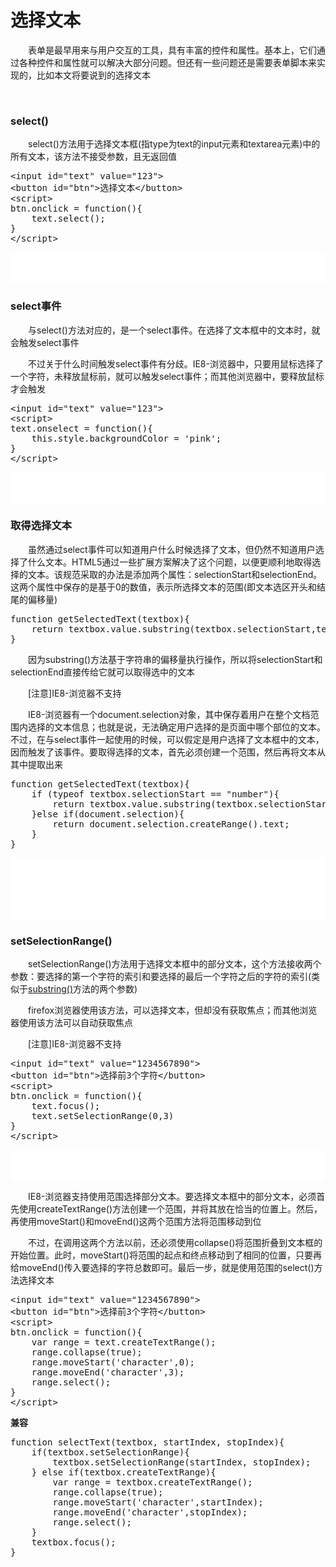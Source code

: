 # 选择文本

　　表单是最早用来与用户交互的工具，具有丰富的控件和属性。基本上，它们通过各种控件和属性就可以解决大部分问题。但还有一些问题还是需要表单脚本来实现的，比如本文将要说到的选择文本

&nbsp;

### select()

　　select()方法用于选择文本框(指type为text的input元素和textarea元素)中的所有文本，该方法不接受参数，且无返回值

<div class="cnblogs_code">
<pre>&lt;input id="text" value="123"&gt;
&lt;button id="btn"&gt;选择文本&lt;/button&gt;
&lt;script&gt;
btn.onclick = function(){
    text.select();
}
&lt;/script&gt;</pre>
</div>

<iframe style="width: 100%; height: 50px;" src="{{book.demo}}/html/formobj/f8.html" frameborder="0" width="320" height="240"></iframe>

### select事件

　　与select()方法对应的，是一个select事件。在选择了文本框中的文本时，就会触发select事件

　　不过关于什么时间触发select事件有分歧。IE8-浏览器中，只要用鼠标选择了一个字符，未释放鼠标前，就可以触发select事件；而其他浏览器中，要释放鼠标才会触发

<div class="cnblogs_code">
<pre>&lt;input id="text" value="123"&gt;
&lt;script&gt;
text.onselect = function(){
    this.style.backgroundColor = 'pink';
}
&lt;/script&gt;</pre>
</div>

<iframe style="width: 100%; height: 50px;" src="{{book.demo}}/html/formobj/f9.html" frameborder="0" width="320" height="240"></iframe>

### 取得选择文本

　　虽然通过select事件可以知道用户什么时候选择了文本，但仍然不知道用户选择了什么文本。HTML5通过一些扩展方案解决了这个问题，以便更顺利地取得选择的文本。该规范采取的办法是添加两个属性：selectionStart和selectionEnd。这两个属性中保存的是基于0的数值，表示所选择文本的范围(即文本选区开头和结尾的偏移量)

<div class="cnblogs_code">
<pre>function getSelectedText(textbox){
    return textbox.value.substring(textbox.selectionStart,textbox.selectionEnd);
}</pre>
</div>

　　因为substring()方法基于字符串的偏移量执行操作，所以将selectionStart和selectionEnd直接传给它就可以取得选中的文本

　　[注意]IE8-浏览器不支持

　　IE8-浏览器有一个document.selection对象，其中保存着用户在整个文档范围内选择的文本信息；也就是说，无法确定用户选择的是页面中哪个部位的文本。不过，在与select事件一起使用的时候，可以假定是用户选择了文本框中的文本，因而触发了该事件。要取得选择的文本，首先必须创建一个范围，然后再将文本从其中提取出来

<div class="cnblogs_code">
<pre>function getSelectedText(textbox){
    if (typeof textbox.selectionStart == "number"){
        return textbox.value.substring(textbox.selectionStart,textbox.selectionEnd);
    }else if(document.selection){
        return document.selection.createRange().text;
    }
}</pre>
</div>

<iframe style="width: 100%; height: 100px;" src="{{book.demo}}/html/formobj/f10.html" frameborder="0" width="320" height="240"></iframe>

### setSelectionRange()

　　setSelectionRange()方法用于选择文本框中的部分文本，这个方法接收两个参数：要选择的第一个字符的索引和要选择的最后一个字符之后的字符的索引(类似于[substring()](http://www.cnblogs.com/xiaohuochai/p/5612962.html#anchor5)方法的两个参数)

　　firefox浏览器使用该方法，可以选择文本，但却没有获取焦点；而其他浏览器使用该方法可以自动获取焦点

　　[注意]IE8-浏览器不支持

<div class="cnblogs_code">
<pre>&lt;input id="text" value="1234567890"&gt;
&lt;button id="btn"&gt;选择前3个字符&lt;/button&gt;
&lt;script&gt;
btn.onclick = function(){
    text.focus();
    text.setSelectionRange(0,3)    
}
&lt;/script&gt;</pre>
</div>

<iframe style="width: 100%; height: 50px;" src="{{book.demo}}/html/formobj/f11.html" frameborder="0" width="320" height="240"></iframe>

　　IE8-浏览器支持使用范围选择部分文本。要选择文本框中的部分文本，必须首先使用createTextRange()方法创建一个范围，并将其放在恰当的位置上。然后，再使用moveStart()和moveEnd()这两个范围方法将范围移动到位

　　不过，在调用这两个方法以前，还必须使用collapse()将范围折叠到文本框的开始位置。此时，moveStart()将范围的起点和终点移动到了相同的位置，只要再给moveEnd()传入要选择的字符总数即可。最后一步，就是使用范围的select()方法选择文本

<div class="cnblogs_code">
<pre>&lt;input id="text" value="1234567890"&gt;
&lt;button id="btn"&gt;选择前3个字符&lt;/button&gt;
&lt;script&gt;
btn.onclick = function(){
    var range = text.createTextRange();
    range.collapse(true);
    range.moveStart('character',0);
    range.moveEnd('character',3);
    range.select();
}
&lt;/script&gt;</pre>
</div>

**兼容**　

<div class="cnblogs_code">
<pre>function selectText(textbox, startIndex, stopIndex){
    if(textbox.setSelectionRange){
        textbox.setSelectionRange(startIndex, stopIndex);
    } else if(textbox.createTextRange){
        var range = textbox.createTextRange();
        range.collapse(true);
        range.moveStart('character',startIndex);
        range.moveEnd('character',stopIndex);
        range.select();
    }
    textbox.focus();
}</pre>
</div>
